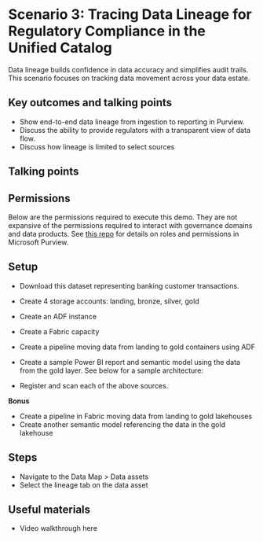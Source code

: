 # Scenario 3: Tracing Data Lineage for Regulatory Compliance in the Unified Catalog

Data lineage builds confidence in data accuracy and simplifies audit trails. This scenario focuses on tracking data movement across your data estate.

## Key outcomes and talking points

- Show end-to-end data lineage from ingestion to reporting in Purview.
- Discuss the ability to provide regulators with a transparent view of data flow.
- Discuss how lineage is limited to select sources

## Talking points

## Permissions

Below are the permissions required to execute this demo. They are not expansive of the permissions required to interact with governance domains and data products. See [this repo](https://github.com/alipouw13/appurviewdemo/blob/main/0-purview_governance_permissions.md) for details on roles and permissions in Microsoft Purview.

## Setup

- Download this dataset representing banking customer transactions.
- Create 4 storage accounts: landing, bronze, silver, gold
- Create an ADF instance
- Create a Fabric capacity
- Create a pipeline moving data from landing to gold containers using ADF
- Create a sample Power BI report and semantic model using the data from the gold layer. See below for a sample architecture:

- Register and scan each of the above sources.

**Bonus**

- Create a pipeline in Fabric moving data from landing to gold lakehouses
- Create another semantic model referencing the data in the gold lakehouse

## Steps

- Navigate to the Data Map > Data assets
- Select the lineage tab on the data asset

## Useful materials

- Video walkthrough here
